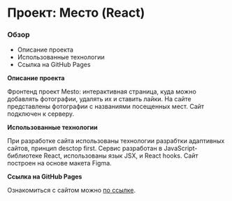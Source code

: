 # Проект: Место (React)

### Обзор

- Описание проекта
- Использованные технологии
- Ссылка на GitHub Pages

**Описание проекта**

Фронтенд проект Mesto: интерактивная страница, куда можно добавлять фотографии, удалять их и ставить лайки. На сайте представлены фотографии с названиями посещенных мест. Сайт подключен к серверу.

**Использованные технологии**

При разработке сайта использованы технологии разрабтки адаптивных сайтов, принцип desctop first. Сервис разработан в JavaScript-библиотеке React, использованы язык JSX, и React hooks. Сайт построен на основе макета Figma.

**Ссылка на GitHub Pages**

Ознакомиться с сайтом можно [по ссылке](https://akaevgeniy.github.io/mesto-react/).
